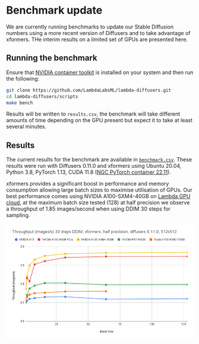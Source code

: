 # Benchmark update

We are currently running benchmarks to update our Stable Diffusion numbers using a more recent version of Diffusers and to take advantage of xformers. THe interim results on a limited set of GPUs are presented here.

## Running the benchmark

Ensure that [NVIDIA container toolkit](https://docs.nvidia.com/datacenter/cloud-native/container-toolkit/install-guide.html) is installed on your system and then run the following:

```bash
git clone https://github.com/LambdaLabsML/lambda-diffusers.git
cd lambda-diffusers/scripts
make bench
```

Results will be written to `results.csv`, the benchmark will take different amounts of time depending on the GPU present but expect it to take at least several minutes.

## Results

The current results for the benchmark are available in [`benchmark.csv`](../benchmark.csv). These results were run with Diffusers 0.11.0 and xformers using Ubuntu 20.04, Python 3.8, PyTorch 1.13, CUDA 11.8 ([NGC PyTorch container 22.11](https://docs.nvidia.com/deeplearning/frameworks/pytorch-release-notes/rel-22-11.html)).

xformers provides a significant boost in performance and memory consumption allowing large batch sizes to maximise utilisation of GPUs. Our best performance comes using NVIDIA A100-SXM4-40GB on [Lambda GPU cloud](https://cloud.lambdalabs.com), at the maximum batch size tested (128) at half precision we observe a throughput of 1.85 images/second when using DDIM 30 steps for sampling.

![](./pictures/sd_throughput.png)